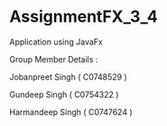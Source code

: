 # AssignmentFX_3_4

Application using JavaFx

Group Member Details :

Jobanpreet Singh ( C0748529 )

Gundeep Singh ( C0754322 )

Harmandeep Singh ( C0747624 )
